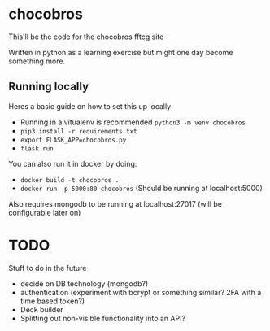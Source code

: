 # chocobros

This'll be the code for the chocobros fftcg site

Written in python as a learning exercise but might one day become something more.

## Running locally

Heres a basic guide on how to set this up locally
 - Running in a vitualenv is recommended `python3 -m venv chocobros`
 - `pip3 install -r requirements.txt`
 - `export FLASK_APP=chocobros.py`
 - `flask run`

You can also run it in docker by doing:
 - `docker build -t chocobros .`
 - `docker run -p 5000:80 chocobros` (Should be running at localhost:5000)

 Also requires mongodb to be running at localhost:27017 (will be configurable later on)


 # TODO

 Stuff to do in the future
  - decide on DB technology (mongodb?)
  - authentication (experiment with bcrypt or something similar? 2FA with a time based token?)
  - Deck builder
  - Splitting out non-visible functionality into an API?
